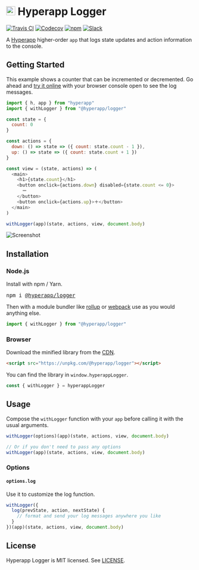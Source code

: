 # <img height=24 src=https://cdn.rawgit.com/jorgebucaran/f53d2c00bafcf36e84ffd862f0dc2950/raw/882f20c970ff7d61aa04d44b92fc3530fa758bc0/Hyperapp.svg> Hyperapp Logger

[![Travis CI](https://img.shields.io/travis/hyperapp/logger/master.svg)](https://travis-ci.org/hyperapp/logger)
[![Codecov](https://img.shields.io/codecov/c/github/hyperapp/logger/master.svg)](https://codecov.io/gh/hyperapp/logger)
[![npm](https://img.shields.io/npm/v/@hyperapp/logger.svg)](https://www.npmjs.org/package/@hyperapp/logger)
[![Slack](https://hyperappjs.herokuapp.com/badge.svg)](https://hyperappjs.herokuapp.com "Join us")

A [Hyperapp](https://github.com/hyperapp/hyperapp) higher-order `app` that logs state updates and action information to the console.

## Getting Started

This example shows a counter that can be incremented or decremented. Go ahead and [try it online](https://codepen.io/okwolf/pen/xLQmvW?editors=0010) with your browser console open to see the log messages.

```js
import { h, app } from "hyperapp"
import { withLogger } from "@hyperapp/logger"

const state = {
  count: 0
}

const actions = {
  down: () => state => ({ count: state.count - 1 }),
  up: () => state => ({ count: state.count + 1 })
}

const view = (state, actions) => (
  <main>
    <h1>{state.count}</h1>
    <button onclick={actions.down} disabled={state.count <= 0}>
      ー
    </button>
    <button onclick={actions.up}>＋</button>
  </main>
)

withLogger(app)(state, actions, view, document.body)
```

![Screenshot](https://user-images.githubusercontent.com/3735164/36941306-d7233132-1f0c-11e8-9b97-335f7957a685.png)

## Installation

### Node.js

Install with npm / Yarn.

<pre>
npm i <a href="https://www.npmjs.com/package/@hyperapp/logger">@hyperapp/logger</a>
</pre>

Then with a module bundler like [rollup](https://github.com/rollup/rollup) or [webpack](https://github.com/webpack/webpack) use as you would anything else.

```js
import { withLogger } from "@hyperapp/logger"
```

### Browser

Download the minified library from the [CDN](https://unpkg.com/@hyperapp/logger).

```html
<script src="https://unpkg.com/@hyperapp/logger"></script>
```

You can find the library in `window.hyperappLogger`.

```js
const { withLogger } = hyperappLogger
```

## Usage

Compose the `withLogger` function with your `app` before calling it with the usual arguments.

```js
withLogger(options)(app)(state, actions, view, document.body)

// Or if you don't need to pass any options
withLogger(app)(state, actions, view, document.body)
```

### Options

#### `options.log`

Use it to customize the log function.

```js
withLogger({
  log(prevState, action, nextState) {
    // format and send your log messages anywhere you like
  }
})(app)(state, actions, view, document.body)
```

## License

Hyperapp Logger is MIT licensed. See [LICENSE](LICENSE.md).
